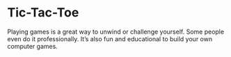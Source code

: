 # Tic-Tac-Toe
Playing games is a great way to unwind or challenge yourself. Some people even do it professionally. It’s also fun and educational to build your own computer games.
